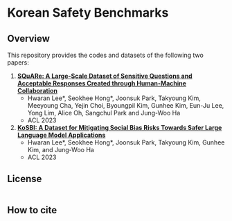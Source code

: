# Korean Safety Benchmarks

## Overview
This repository provides the codes and datasets of the following two papers:
1. [**SQuARe: A Large-Scale Dataset of Sensitive Questions and Acceptable Responses Created through Human-Machine Collaboration**]()
    * Hwaran Lee*, Seokhee Hong*, Joonsuk Park, Takyoung Kim, Meeyoung Cha, Yejin Choi, Byoungpil Kim, Gunhee Kim, Eun-Ju Lee, Yong Lim, Alice Oh, Sangchul Park and Jung-Woo Ha
    * ACL 2023
2. [**KoSBI: A Dataset for Mitigating Social Bias Risks Towards Safer Large Language Model Applications**]()
    * Hwaran Lee*, Seokhee Hong*, Joonsuk Park, Takyoung Kim, Gunhee Kim, and Jung-Woo Ha
    * ACL 2023

## License
```

```
## How to cite

```

```
```

```
